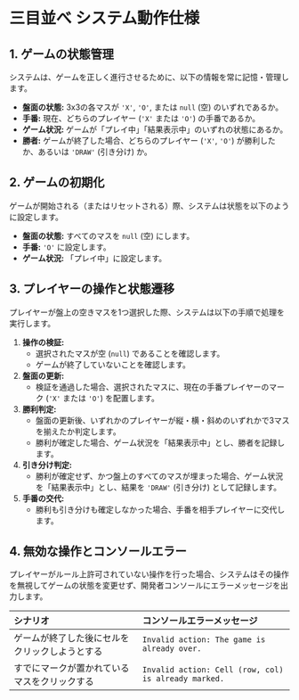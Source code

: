 # 三目並べ システム動作仕様

## 1. ゲームの状態管理
システムは、ゲームを正しく進行させるために、以下の情報を常に記憶・管理します。

- **盤面の状態:** 3x3の各マスが `'X'`, `'O'`, または `null` (空) のいずれであるか。
- **手番:** 現在、どちらのプレイヤー (`'X'` または `'O'`) の手番であるか。
- **ゲーム状況:** ゲームが「プレイ中」「結果表示中」のいずれの状態にあるか。
- **勝者:** ゲームが終了した場合、どちらのプレイヤー (`'X'`, `'O'`) が勝利したか、あるいは `'DRAW'` (引き分け) か。

## 2. ゲームの初期化
ゲームが開始される（またはリセットされる）際、システムは状態を以下のように設定します。

- **盤面の状態:** すべてのマスを `null` (空) にします。
- **手番:** `'O'` に設定します。
- **ゲーム状況:** 「プレイ中」に設定します。

## 3. プレイヤーの操作と状態遷移
プレイヤーが盤上の空きマスを1つ選択した際、システムは以下の手順で処理を実行します。

1.  **操作の検証:**
    -   選択されたマスが空 (`null`) であることを確認します。
    -   ゲームが終了していないことを確認します。
2.  **盤面の更新:**
    -   検証を通過した場合、選択されたマスに、現在の手番プレイヤーのマーク (`'X'` または `'O'`) を配置します。
3.  **勝利判定:**
    -   盤面の更新後、いずれかのプレイヤーが縦・横・斜めのいずれかで3マスを揃えたか判定します。
    -   勝利が確定した場合、ゲーム状況を「結果表示中」とし、勝者を記録します。
4.  **引き分け判定:**
    -   勝利が確定せず、かつ盤上のすべてのマスが埋まった場合、ゲーム状況を「結果表示中」とし、結果を `'DRAW'` (引き分け) として記録します。
5.  **手番の交代:**
    -   勝利も引き分けも確定しなかった場合、手番を相手プレイヤーに交代します。

## 4. 無効な操作とコンソールエラー
プレイヤーがルール上許可されていない操作を行った場合、システムはその操作を無視してゲームの状態を変更せず、開発者コンソールにエラーメッセージを出力します。

| シナリオ | コンソールエラーメッセージ |
| :--- | :--- |
| ゲームが終了した後にセルをクリックしようとする | `Invalid action: The game is already over.` |
| すでにマークが置かれているマスをクリックする | `Invalid action: Cell (row, col) is already marked.` |
